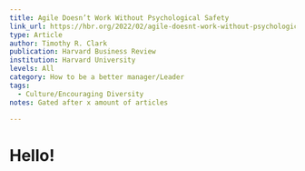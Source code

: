```yaml
---
title: Agile Doesn’t Work Without Psychological Safety
link_url: https://hbr.org/2022/02/agile-doesnt-work-without-psychological-safety?ab=hero-subleft-1
type: Article
author: Timothy R. Clark
publication: Harvard Business Review
institution: Harvard University
levels: All
category: How to be a better manager/Leader
tags:
  - Culture/Encouraging Diversity
notes: Gated after x amount of articles

---
```


# Hello!
